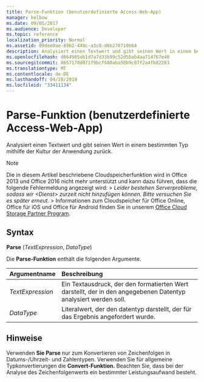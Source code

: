 ```yaml
---
title: Parse-Funktion (benutzerdefinierte Access-Web-App)
manager: kelbow
ms.date: 09/05/2017
ms.audience: Developer
ms.topic: reference
localization_priority: Normal
ms.assetid: 09dee0ae-89b2-449c-a3c8-d6b270710b64
description: Analysiert einen Textwert und gibt seinen Wert in einem bestimmten Typ mithilfe der Kultur der Anwendung zurück.
ms.openlocfilehash: d664985ab1d7a7d33b99c52d5bab4aa714767e40
ms.sourcegitcommit: 8657170d071f9bcf680aba50b9c07f2a4fb82283
ms.translationtype: MT
ms.contentlocale: de-DE
ms.lasthandoff: 04/28/2019
ms.locfileid: "33411134"
---
```

# <a name="parse-function-access-custom-web-app"></a>Parse-Funktion (benutzerdefinierte Access-Web-App)

Analysiert einen Textwert und gibt seinen Wert in einem bestimmten Typ mithilfe der Kultur der Anwendung zurück.
  
> [!NOTE]
> Die in diesem Artikel beschriebene Cloudspeicherfunktion wird in Office 2013 und Office 2016 nicht mehr unterstützt und kann dazu führen, dass die folgende Fehlermeldung angezeigt wird: >  *Leider bestehen Serverprobleme, sodass wir \<Dienst\> zurzeit nicht hinzufügen können. Bitte versuchen Sie es später erneut.* > Informationen zum Cloudspeicher für Office Online, Office für iOS und Office für Android finden Sie in unserem [Office Cloud Storage Partner Program](https://dev.office.com/programs/officecloudstorage). 
  
## <a name="syntax"></a>Syntax

 **Parse** (*TextExpression*, *DataType*) 
  
Die **Parse-Funktion** enthält die folgenden Argumente. 
  
|**Argumentname**|**Beschreibung**|
|:-----|:-----|
| *TextExpression*  <br/> |Ein Textausdruck, der den formatierten Wert darstellt, der in den angegebenen Datentyp analysiert werden soll.  <br/> |
| *DataType*  <br/> |Literalwert, der den datentyp darstellt, der für das Ergebnis angefordert wurde.  <br/> |
   
## <a name="remarks"></a>Hinweise

Verwenden **Sie Parse** nur zum Konvertieren von Zeichenfolgen in Datums-/Uhrzeit- und Zahlentypen. Verwenden Sie für allgemeine Typkonvertierungen die **Convert-Funktion.** Beachten Sie, dass bei der Analyse des Zeichenfolgenwerts ein bestimmter Leistungsaufwand besteht. 
  

